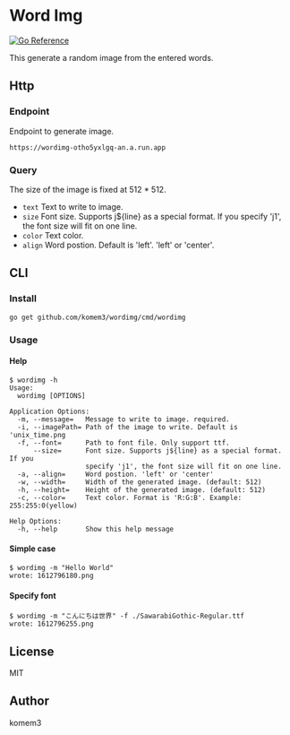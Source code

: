 # Word Img
[![Go Reference](https://pkg.go.dev/badge/github.com/komem3/wordimg.svg)](https://pkg.go.dev/github.com/komem3/wordimg)

This generate a random image from the entered words.

## Http

### Endpoint

Endpoint to generate image.

`https://wordimg-otho5yxlgq-an.a.run.app`

### Query

The size of the image is fixed at 512 * 512.

- `text` Text to write to image.
- `size` Font size. Supports j${line} as a special format. If you specify 'j1', the font size will fit on one line.
- `color` Text color.
- `align` Word postion. Default is 'left'. 'left' or 'center'.

## CLI

### Install

```shell
go get github.com/komem3/wordimg/cmd/wordimg
```

### Usage

#### Help

```shell
$ wordimg -h
Usage:
  wordimg [OPTIONS]

Application Options:
  -m, --message=   Message to write to image. required.
  -i, --imagePath= Path of the image to write. Default is 'unix_time.png
  -f, --font=      Path to font file. Only support ttf.
      --size=      Font size. Supports j${line} as a special format. If you
                   specify 'j1', the font size will fit on one line.
  -a, --align=     Word postion. 'left' or 'center'
  -w, --width=     Width of the generated image. (default: 512)
  -h, --height=    Height of the generated image. (default: 512)
  -c, --color=     Text color. Format is 'R:G:B'. Example: 255:255:0(yellow)

Help Options:
  -h, --help       Show this help message
```

#### Simple case

```shell
$ wordimg -m "Hello World"
wrote: 1612796180.png
```

#### Specify font
```shell
$ wordimg -m "こんにちは世界" -f ./SawarabiGothic-Regular.ttf
wrote: 1612796255.png
```

## License

MIT

## Author
komem3
